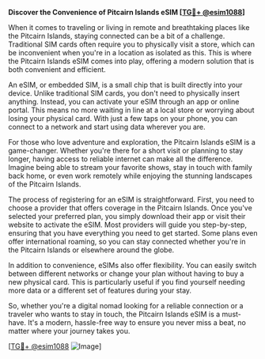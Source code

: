 **Discover the Convenience of Pitcairn Islands eSIM [[TG💪+ @esim1088](https://t.me/s/esim1088)]**

When it comes to traveling or living in remote and breathtaking places like the Pitcairn Islands, staying connected can be a bit of a challenge. Traditional SIM cards often require you to physically visit a store, which can be inconvenient when you're in a location as isolated as this. This is where the Pitcairn Islands eSIM comes into play, offering a modern solution that is both convenient and efficient.

An eSIM, or embedded SIM, is a small chip that is built directly into your device. Unlike traditional SIM cards, you don't need to physically insert anything. Instead, you can activate your eSIM through an app or online portal. This means no more waiting in line at a local store or worrying about losing your physical card. With just a few taps on your phone, you can connect to a network and start using data wherever you are.

For those who love adventure and exploration, the Pitcairn Islands eSIM is a game-changer. Whether you're there for a short visit or planning to stay longer, having access to reliable internet can make all the difference. Imagine being able to stream your favorite shows, stay in touch with family back home, or even work remotely while enjoying the stunning landscapes of the Pitcairn Islands.

The process of registering for an eSIM is straightforward. First, you need to choose a provider that offers coverage in the Pitcairn Islands. Once you've selected your preferred plan, you simply download their app or visit their website to activate the eSIM. Most providers will guide you step-by-step, ensuring that you have everything you need to get started. Some plans even offer international roaming, so you can stay connected whether you're in the Pitcairn Islands or elsewhere around the globe.

In addition to convenience, eSIMs also offer flexibility. You can easily switch between different networks or change your plan without having to buy a new physical card. This is particularly useful if you find yourself needing more data or a different set of features during your stay.

So, whether you're a digital nomad looking for a reliable connection or a traveler who wants to stay in touch, the Pitcairn Islands eSIM is a must-have. It's a modern, hassle-free way to ensure you never miss a beat, no matter where your journey takes you.

[[TG💪+ @esim1088](https://t.me/s/esim1088) ![Image](https://i.postimg.cc/Y0z9fWf4/image.png)]
